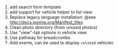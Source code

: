 1. add search form template
2. add support for vehicle helper to list view
3. Replace legacy language installation: @see http://docs.joomla.org/Manifest_files
4. Clean photo directory (from unused photos)
5. Use "view"-tab options in vehicle view
6. Use pathway for breadcrumbs
7. Add events, can be used to display ``related`` vehicles
